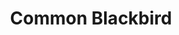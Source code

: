 ---
layout: post
title: Common Blackbird
permalink: /bird/common-blackbird
bird: 
  name: Common Blackbird
  binomial-name: Turdus merula
  frequency: rare
  season: unknown
  page_url: https://commons.wikimedia.org/wiki/File:Blackbird_-_Turdus_merula_-_Karatavuk_02.jpg
  image: https://res.cloudinary.com/fergd/image/upload/v1652295757/Birds/Blackbird_-_Turdus_merula_-_Karatavuk_02.jpg
  caption: "A male common blackbird warily eyes the camera as he stands in grass."
  uncertain: false 
---